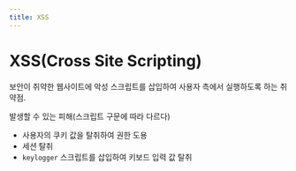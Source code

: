 ```yaml
---
title: XSS
---
```


# XSS(Cross Site Scripting)

보안이 취약한 웹사이트에 악성 스크립트를 삽입하여 사용자 측에서 실행하도록 하는 취약점.

발생할 수 있는 피해(스크립트 구문에 따라 다르다)

* 사용자의 쿠키 값을 탈취하여 권한 도용
* 세션 탈취
* `keylogger` 스크립트를 삽입하여 키보드 입력 값 탈취